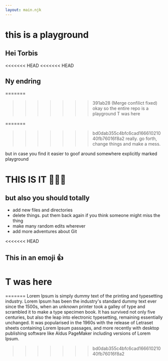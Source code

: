 ```yaml
---
layout: main.njk
---
```


<h1>this is a playground</h1>

<h2>Hei Torbis</h2>

<<<<<<< HEAD
<<<<<<< HEAD
<h2>Ny endring</h2>

=======
>>>>>>> 391ab28 (Merge confilict fixed)
okay so the entire repo is a playground T was here

=======
>>>>>>> bd0dab355c4bfc6cad16661021040fb76016f8a2
really. go forth, change things and make a mess.

but in case you find it easier to goof around
somewhere explicitly marked playground

<h1>THIS IS IT 🤸🏻‍♀️</h1>

## but also you should totally

- add new files and directories
- delete things. put them back again if you think someone might miss the thing
- make many random edits wherever
- add more adventures about Git

<<<<<<< HEAD
## This in an emoji :thumbsup:

T was here
=======
=======
Lorem Ipsum is simply dummy text of the printing and typesetting industry. Lorem Ipsum has been the industry's standard dummy text ever since the 1500s, when an unknown printer took a galley of type and scrambled it to make a type specimen book. It has survived not only five centuries, but also the leap into electronic typesetting, remaining essentially unchanged. It was popularised in the 1960s with the release of Letraset sheets containing Lorem Ipsum passages, and more recently with desktop publishing software like Aldus PageMaker including versions of Lorem Ipsum.
>>>>>>> bd0dab355c4bfc6cad16661021040fb76016f8a2

